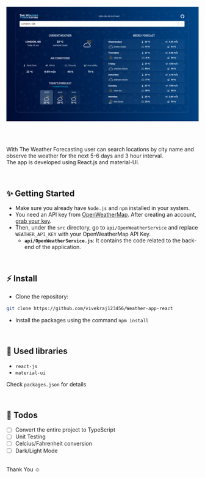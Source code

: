 ![Application screenshot](./public/screenshot.png)

<br/>
<br/>

With The Weather Forecasting user can search locations by city name and observe the weather for the next 5-6 days and 3 hour interval.
<br />
The app is developed using React.js and material-UI.

<br/>

## ✨ Getting Started

- Make sure you already have `Node.js` and `npm` installed in your system.
- You need an API key from [OpenWeatherMap](https://openweathermap.org/). After creating an account, [grab your key](https://home.openweathermap.org/api_keys).
- Then, under the `src` directory, go to `api/OpenWeatherService` and replace `WEATHER_API_KEY` with your OpenWeatherMap API Key.
  - **`api/OpenWeatherService.js`**: It contains the code related to the back-end of the application.

<br/>

## ⚡ Install

- Clone the repository:

```bash
git clone https://github.com/vivekraj123456/Weather-app-react

```

- Install the packages using the command `npm install`

<br/>

## 📙 Used libraries

- `react-js`
- `material-ui`

Check `packages.json` for details

<br/>

## 📄 Todos

- [ ] Convert the entire project to TypeScript
- [ ] Unit Testing
- [ ] Celcius/Fahrenheit conversion
- [ ] Dark/Light Mode

<br/>
Thank You ☺
